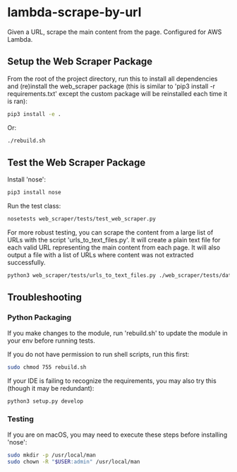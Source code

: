 # lambda-scrape-by-url
Given a URL, scrape the main content from the page. Configured for AWS Lambda.

## Setup the Web Scraper Package

From the root of the project directory, run this to install all dependencies and (re)install the web_scraper package (this is similar to 'pip3 install -r requirements.txt' except the custom package will be reinstalled each time it is ran):

```bash
pip3 install -e .
```

Or:

```bash
./rebuild.sh
```

## Test the Web Scraper Package

Install 'nose':

```bash
pip3 install nose
```

Run the test class:

```bash
nosetests web_scraper/tests/test_web_scraper.py
```

For more robust testing, you can scrape the content from a large list of URLs with the script 'urls_to_text_files.py'. It will create a plain text file for each valid URL representing the main content from each page. It will also output a file with a list of URLs where content was not extracted successfully.

```bash
python3 web_scraper/tests/urls_to_text_files.py ./web_scraper/tests/data/sample_urls_to_scrape.csv ./web_scraper/tests/results
```

## Troubleshooting

### Python Packaging

If you make changes to the module, run 'rebuild.sh' to update the module in your env before running tests.

If you do not have permission to run shell scripts, run this first:

```bash
sudo chmod 755 rebuild.sh
```

If your IDE is failing to recognize the requirements, you may also try this (though it may be redundant):

```bash
python3 setup.py develop
```

### Testing

If you are on macOS, you may need to execute these steps before installing 'nose':

```bash
sudo mkdir -p /usr/local/man
sudo chown -R "$USER:admin" /usr/local/man
```
